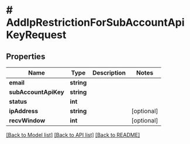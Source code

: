 # # AddIpRestrictionForSubAccountApiKeyRequest

## Properties

Name | Type | Description | Notes
------------ | ------------- | ------------- | -------------
**email** | **string** |  |
**subAccountApiKey** | **string** |  |
**status** | **int** |  |
**ipAddress** | **string** |  | [optional]
**recvWindow** | **int** |  | [optional]

[[Back to Model list]](../../README.md#models) [[Back to API list]](../../README.md#endpoints) [[Back to README]](../../README.md)
